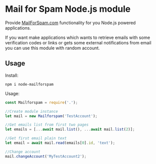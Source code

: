 # Mail for Spam Node.js module

Provide [MailForSpam.com](MailForSpam.com) functionality for you Node.js powered applications.

If you want make applications which wants to retrieve emails with some verification codes or links or gets some external notifications from email you can use this module with random account.

## Usage

Install:

``npm i node-mailforspam``

Usage:

```javascript
const Mailforspam = require('.');

//Create module instance
let mail = new Mailforspam('TestAccount');

//Get emails list from first two pages
let emails = [...await mail.list(), ...await mail.list(2)];

//Get first email plain text
let email = await mail.read(emails[0].id, 'text');

//Change account
mail.changeAccount('MyTestAccount2');

```